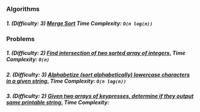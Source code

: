### Algorithms

##### 1. (Difficulty: 3) [Merge Sort](mergeSort/main.java) Time Complexity: `O(n log(n))`

### Problems

##### 1. (Difficulty: 2) [Find intersection of two sorted array of integers.](sortedArrayIntersection/main.java) Time Complexity: `O(n)`
##### 2. (Difficulty: 3) [Alphabetize (sort alphabetically) lowercase characters in a given string.](alphabetizeLowercaseChars/main.java) Time Complexity: `O(n log(n))`
##### 3. (Difficulty: 2) [Given two arrays of keypresses, determine if they output same printable string.](compareKeypressArrays/main.java) Time Complexity:

